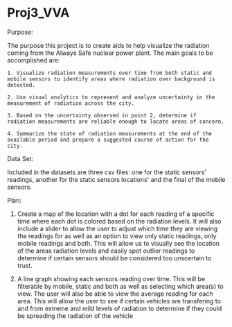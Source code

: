 # Proj3_VVA

Purpose:

  The purpose this project is to create aids to help visualize the radiation coming from the Always Safe nuclear power plant. The main goals to be accomplished are: 
  
    1. Visualize radiation measurements over time from both static and mobile sensors to identify areas where radiation over background is detected.
    
    2. Use visual analytics to represent and analyze uncertainty in the measurement of radiation across the city.
    
    3. Based on the uncertainty observed in point 2, determine if radiation measurements are reliable enough to locate areas of concern.
    
    4. Summarize the state of radiation measurements at the end of the available period and prepare a suggested course of action for the city. 
    
    
    
Data Set: 

  Included in the datasets are three csv files: one for the static sensors' readings, another for the static sensors locations' and the final of the mobile sensors. 
  
  
  
Plan: 

1. Create a map of the location with a dot for each reading of a specific time where each dot is colored based on the radiation levels. It will also include a slider to allow the user to adjust which time they are viewing the readings for as well as an option to view only static readings, only mobile readings and both. This will allow us to visually see the location of the areas radiation levels and easily spot outlier readings to determine if certain sensors should be considered too unscertain to trust.

2. A line graph showing each sensors reading over time. This will be filterable by mobile, static and both as well as selecting which area(s) to view. The user will also be able to view the average reading for each area. This will allow the user to see if certain vehicles are transfering to and from extreme and mild levels of radiation to determine if they could be spreading the radiation of the vehicle 
  
